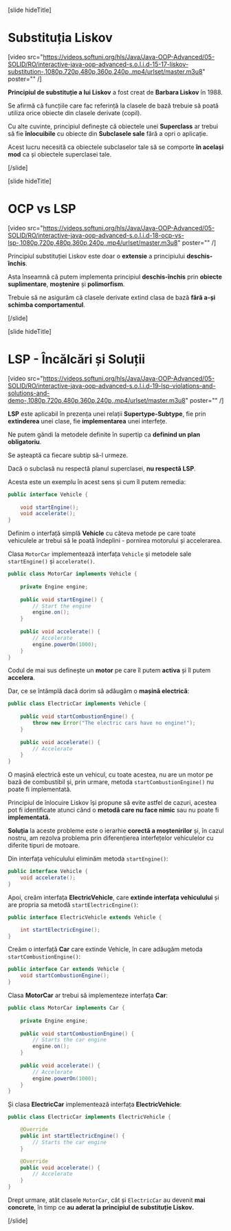 [slide hideTitle]

# Substituția Liskov

[video src="https://videos.softuni.org/hls/Java/Java-OOP-Advanced/05-SOLID/RO/interactive-java-oop-advanced-s.o.l.i.d-15-17-liskov-substitution-,1080p,720p,480p,360p,240p,.mp4/urlset/master.m3u8" poster="" /]

**Principiul de substituție a lui Liskov** a fost creat de **Barbara Liskov** în 1988.

Se afirmă că funcțiile care fac referință la clasele de bază trebuie să poată utiliza orice obiecte din clasele derivate (copil).

Cu alte cuvinte, principiul definește că obiectele unei **Superclass** ar trebui să fie **înlocuibile** cu obiecte din **Subclasele sale** fără a opri o aplicație.

Acest lucru necesită ca obiectele subclaselor tale să se comporte **în același mod** ca și obiectele superclasei tale.

[/slide]

[slide hideTitle]

# OCP vs LSP

[video src="https://videos.softuni.org/hls/Java/Java-OOP-Advanced/05-SOLID/RO/interactive-java-oop-advanced-s.o.l.i.d-18-ocp-vs-lsp-,1080p,720p,480p,360p,240p,.mp4/urlset/master.m3u8" poster="" /]

Principiul substituției Liskov este doar o **extensie** a principiului **deschis-închis**.

Asta înseamnă că putem implementa principiul **deschis-închis** prin **obiecte suplimentare**, **moștenire** și **polimorfism**.

Trebuie să ne asigurăm că clasele derivate extind clasa de bază **fără a-și schimba comportamentul**.

[/slide]

[slide hideTitle]

# LSP - Încălcări și Soluții

[video src="https://videos.softuni.org/hls/Java/Java-OOP-Advanced/05-SOLID/RO/interactive-java-oop-advanced-s.o.l.i.d-19-lsp-violations-and-solutions-and-demo-,1080p,720p,480p,360p,240p,.mp4/urlset/master.m3u8" poster="" /]

**LSP** este aplicabil în prezența unei relații **Supertype-Subtype**, fie prin **extinderea** unei clase, fie **implementarea** unei interfețe.

Ne putem gândi la metodele definite în supertip ca **definind un plan obligatoriu**.

Se așteaptă ca fiecare subtip să-l urmeze.

Dacă o subclasă nu respectă planul superclasei, **nu respectă LSP**.

Acesta este un exemplu în acest sens și cum îl putem remedia:

```java
public interface Vehicle {
 
    void startEngine();
    void accelerate();
}
```
Definim o interfață simplă **Vehicle** cu câteva metode pe care toate vehiculele ar trebui să le poată îndeplini - pornirea motorului și accelerarea.

Clasa `MotorCar` implementează interfața `Vehicle` și metodele sale `startEngine()` și `accelerate()`.

```java
public class MotorCar implements Vehicle {
 
    private Engine engine;
 
    public void startEngine() {
        // Start the engine
        engine.on();
    }
 
    public void accelerate() {
        // Accelerate
        engine.powerOn(1000);
    }
}
```

Codul de mai sus definește un **motor** pe care îl putem **activa** și îl putem **accelera**.

Dar, ce se întâmplă dacă dorim să adăugăm o **mașină electrică**:

```java
public class ElectricCar implements Vehicle {
 
    public void startCombustionEngine() {
        throw new Error("The electric cars have no engine!");
    }
 
    public void accelerate() {
        // Accelerate
    }
}
```
O mașină electrică este un vehicul, cu toate acestea, nu are un motor pe bază de combustibil și, prin urmare, metoda `startCombustionEngine()` nu poate fi implementată.

Principiul de înlocuire Liskov își propune să evite astfel de cazuri, acestea pot fi identificate atunci când o **metodă care nu face nimic** sau nu poate fi **implementată.**

**Soluția** la aceste probleme este o ierarhie **corectă a moștenirilor** și, în cazul nostru, am rezolva problema prin diferențierea interfețelor vehiculelor cu diferite tipuri de motoare.


Din interfața vehiculului eliminăm metoda `startEngine()`:

```java
public interface Vehicle {
    void accelerate();
}
```

Apoi, creăm interfața **ElectricVehicle**, care **extinde interfața vehiculului** și are propria sa metodă `startElectricEngine()`:

```java
public interface ElectricVehicle extends Vehicle {

    int startElectricEngine();
}
```

Creăm o interfață **Car** care extinde Vehicle, în care adăugăm metoda `startCombustionEngine()`:

```java
public interface Car extends Vehicle {
    void startCombustionEngine();
}
```

Clasa **MotorCar** ar trebui să implementeze interfața **Car**:

```java
public class MotorCar implements Car {
 
    private Engine engine;
 
    public void startCombustionEngine() {
        // Starts the car engine
        engine.on();
    }
 
    public void accelerate() {
        // Accelerate
        engine.powerOn(1000);
    }
}
```

Și clasa **ElectricCar** implementează interfața **ElectricVehicle**:

```java
public class ElectricCar implements ElectricVehicle {

    @Override
    public int startElectricEngine() {
        // Starts the car engine
    }

    @Override
    public void accelerate() {
        // Accelerate
    }
}
```

Drept urmare, atât clasele `MotorCar`, cât și `ElectricCar` au devenit **mai concrete**, în timp ce **au aderat la principiul de substituție Liskov.**

[/slide]
